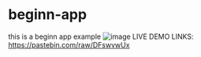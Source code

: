 # beginn-app
 this is a beginn app example
![image](https://github.com/mohmadzor1234/beginn-app/assets/51223471/fbb7df0c-2c1b-4edb-9fcb-608fdfa0fba4)
LIVE DEMO LINKS: https://pastebin.com/raw/DFswvwUx
